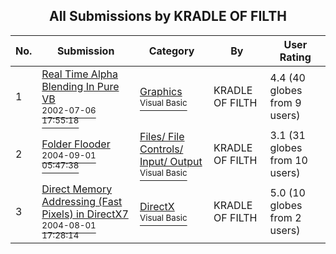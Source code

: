 ﻿<div align="center">

## All Submissions by KRADLE OF FILTH

</div>

No.  | Submission | Category | By   | User Rating
---- | ---------- | -------- | ---- | -----------
1 | [Real Time Alpha Blending In Pure VB<br /><sup>2002-07-06 17:55:18</sup>](https://github.com/Planet-Source-Code/kradle-of-filth-real-time-alpha-blending-in-pure-vb__1-36660) | [Graphics<br /><sup>Visual Basic</sup>](../ByCategory/graphics__1-46.md) | KRADLE OF FILTH | 4.4 (40 globes from 9 users)
2 | [Folder Flooder<br /><sup>2004-09-01 05:47:38</sup>](https://github.com/Planet-Source-Code/kradle-of-filth-folder-flooder__1-55898) | [Files/ File Controls/ Input/ Output<br /><sup>Visual Basic</sup>](../ByCategory/files-file-controls-input-output__1-3.md) | KRADLE OF FILTH | 3.1 (31 globes from 10 users)
3 | [Direct Memory Addressing \(Fast Pixels\) in DirectX7<br /><sup>2004-08-01 17:28:14</sup>](https://github.com/Planet-Source-Code/kradle-of-filth-direct-memory-addressing-fast-pixels-in-directx7__1-55262) | [DirectX<br /><sup>Visual Basic</sup>](../ByCategory/directx__1-44.md) | KRADLE OF FILTH | 5.0 (10 globes from 2 users)
